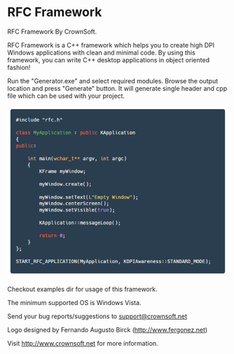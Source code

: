 
# RFC Framework


RFC Framework By CrownSoft.

RFC Framework is a C++ framework which helps you to create high DPI Windows applications with clean and minimal code. By using this framework, you can write C++ desktop applications in object oriented fashion!

Run the "Generator.exe" and select required modules. Browse the output location and press "Generate" button. It will generate single header and cpp file which can be used with your project.

![Code Example](code.png)

Checkout examples dir for usage of this framework.

The minimum supported OS is Windows Vista.

Send your bug reports/suggestions to support@crownsoft.net

Logo designed by Fernando Augusto Birck (http://www.fergonez.net)

Visit http://www.crownsoft.net for more information.